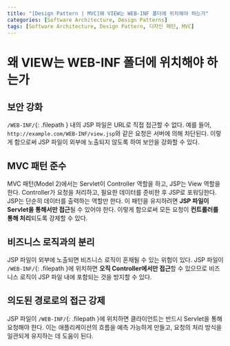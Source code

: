 ```yaml
---
title: "[Design Pattern | MVC]왜 VIEW는 WEB-INF 폴더에 위치해야 하는가"
categories: [Software Architecture, Design Patterns]
tags: [Software Architecture, Design Pattern, 디자인 패턴, MVC]
---
```


# 왜 VIEW는 WEB-INF 폴더에 위치해야 하는가

## 보안 강화

`/WEB-INF/`{: .filepath } 내의 JSP 파일은 URL로 직접 접근할 수 없다. 예를 들어, `http://example.com/WEB-INF/view.jsp`와 같은 요청은 서버에 의해 차단된다. 이렇게 함으로써 JSP 파일이 외부에 노출되지 않도록 하여 보안을 강화할 수 있다.

## MVC 패턴 준수

MVC 패턴(Model 2)에서는 Servlet이 Controller 역할을 하고, JSP는 View 역할을 한다. Controller가 요청을 처리하고, 필요한 데이터를 준비한 후 JSP로 포워딩한다. JSP는 단순히 데이터를 출력하는 역할만 한다. 이 패턴을 유지하려면 **JSP 파일이 Servlet을 통해서만 접근**될 수 있어야 한다. 이렇게 함으로써 모든 요청이 **컨트롤러를 통해 처리**되도록 강제할 수 있다.

## 비즈니스 로직과의 분리

JSP 파일이 외부에 노출되면 비즈니스 로직이 혼재될 수 있는 위험이 있다. JSP 파일이 `/WEB-INF/`{: .filepath }에 위치하면 **오직 Controller에서만 접근**할 수 있으므로 비즈니스 로직이 JSP 파일 내에 포함되는 것을 방지할 수 있다.

## 의도된 경로로의 접근 강제

JSP 파일이 `/WEB-INF/`{: .filepath }에 위치하면 클라이언트는 반드시 Servlet을 통해 요청해야 한다. 이는 애플리케이션의 흐름을 예측 가능하게 만들고, 요청의 처리 방식을 일관되게 유지하는 데 도움이 된다.